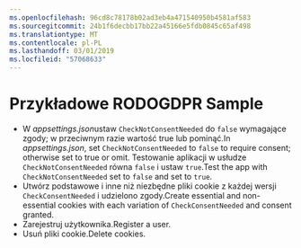 ```yaml
---
ms.openlocfilehash: 96cd8c78178b02ad3eb4a471540950b4581af583
ms.sourcegitcommit: 24b1f6decbb17bb22a45166e5fdb0845c65af498
ms.translationtype: MT
ms.contentlocale: pl-PL
ms.lasthandoff: 03/01/2019
ms.locfileid: "57068633"
---
```

# <a name="gdpr-sample"></a><span data-ttu-id="f1f77-101">Przykładowe RODO</span><span class="sxs-lookup"><span data-stu-id="f1f77-101">GDPR Sample</span></span>

* <span data-ttu-id="f1f77-102">W *appsettings.json*ustaw `CheckNotConsentNeeded` do `false` wymagające zgody; w przeciwnym razie wartość true lub pominąć.</span><span class="sxs-lookup"><span data-stu-id="f1f77-102">In *appsettings.json*, set `CheckNotConsentNeeded` to `false` to require consent; otherwise set to true or omit.</span></span> <span data-ttu-id="f1f77-103">Testowanie aplikacji w usłudze `CheckNotConsentNeeded` równa `false` i ustaw `true`.</span><span class="sxs-lookup"><span data-stu-id="f1f77-103">Test the app with `CheckNotConsentNeeded` set to `false` and set to `true`.</span></span>
* <span data-ttu-id="f1f77-104">Utwórz podstawowe i inne niż niezbędne pliki cookie z każdej wersji `CheckConsentNeeded` i udzielono zgody.</span><span class="sxs-lookup"><span data-stu-id="f1f77-104">Create essential and non-essential cookies with each variation of `CheckConsentNeeded` and consent granted.</span></span>
* <span data-ttu-id="f1f77-105">Zarejestruj użytkownika.</span><span class="sxs-lookup"><span data-stu-id="f1f77-105">Register a user.</span></span>
* <span data-ttu-id="f1f77-106">Usuń pliki cookie.</span><span class="sxs-lookup"><span data-stu-id="f1f77-106">Delete cookies.</span></span>
